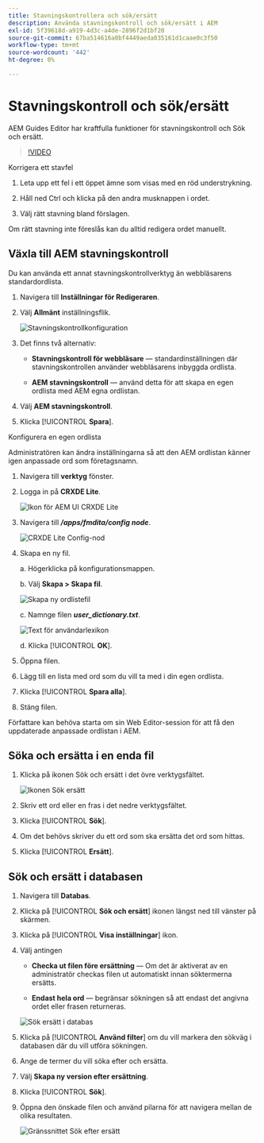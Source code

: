 ```yaml
---
title: Stavningskontrollera och sök/ersätt
description: Använda stavningskontroll och sök/ersätt i AEM
exl-id: 5f39618d-a919-4d3c-a4de-2896f2d1bf20
source-git-commit: 67ba514616a0bf4449aeda035161d1caae0c3f50
workflow-type: tm+mt
source-wordcount: '442'
ht-degree: 0%

---
```


# Stavningskontroll och sök/ersätt

AEM Guides Editor har kraftfulla funktioner för stavningskontroll och Sök och ersätt.

>[!VIDEO](https://video.tv.adobe.com/v/342768?quality=12&learn=on)

Korrigera ett stavfel

1. Leta upp ett fel i ett öppet ämne som visas med en röd understrykning.

1. Håll ned Ctrl och klicka på den andra musknappen i ordet.

1. Välj rätt stavning bland förslagen.

Om rätt stavning inte föreslås kan du alltid redigera ordet manuellt.

## Växla till AEM stavningskontroll

Du kan använda ett annat stavningskontrollverktyg än webbläsarens standardordlista.

1. Navigera till **Inställningar för Redigeraren**.

1. Välj **Allmänt** inställningsflik.

   ![Stavningskontrollkonfiguration](images/lesson-11/configure-dictionary.png)

1. Det finns två alternativ:

   - **Stavningskontroll för webbläsare** — standardinställningen där stavningskontrollen använder webbläsarens inbyggda ordlista.

   - **AEM stavningskontroll** — använd detta för att skapa en egen ordlista med AEM egna ordlistan.

1. Välj **AEM stavningskontroll**.

1. Klicka [!UICONTROL **Spara**].

Konfigurera en egen ordlista

Administratören kan ändra inställningarna så att den AEM ordlistan känner igen anpassade ord som företagsnamn.

1. Navigera till **verktyg** fönster.

1. Logga in på **CRXDE Lite**.

   ![Ikon för AEM UI CRXDE Lite](images/lesson-11/crxde-lite.png)

1. Navigera till **_/apps/fmdita/config node_**.

   ![CRXDE Lite Config-nod](images/lesson-11/config-node.png)

1. Skapa en ny fil.

   a. Högerklicka på konfigurationsmappen.

   b. Välj **Skapa > Skapa fil**.

   ![Skapa ny ordlistefil](images/lesson-11/new-dictionary-file.png)

   c. Namnge filen _**user_dictionary.txt**_.

   ![Text för användarlexikon](images/lesson-11/user-dictionary.png)

   d. Klicka [!UICONTROL **OK**].

1. Öppna filen.

1. Lägg till en lista med ord som du vill ta med i din egen ordlista.

1. Klicka [!UICONTROL **Spara alla**].

1. Stäng filen.

Författare kan behöva starta om sin Web Editor-session för att få den uppdaterade anpassade ordlistan i AEM.

## Söka och ersätta i en enda fil

1. Klicka på ikonen Sök och ersätt i det övre verktygsfältet.

   ![Ikonen Sök ersätt](images/lesson-11/find-replace-icon.png)

1. Skriv ett ord eller en fras i det nedre verktygsfältet.

1. Klicka [!UICONTROL **Sök**].

1. Om det behövs skriver du ett ord som ska ersätta det ord som hittas.

1. Klicka [!UICONTROL **Ersätt**].

## Sök och ersätt i databasen

1. Navigera till **Databas**.

1. Klicka på [!UICONTROL **Sök och ersätt**] ikonen längst ned till vänster på skärmen.

1. Klicka på [!UICONTROL **Visa inställningar**] ikon.

1. Välj antingen

   - **Checka ut filen före ersättning** — Om det är aktiverat av en administratör checkas filen ut automatiskt innan söktermerna ersätts.

   - **Endast hela ord** — begränsar sökningen så att endast det angivna ordet eller frasen returneras.

   ![Sök ersätt i databas](images/lesson-11/repository-find-replace.png)

1. Klicka på [!UICONTROL **Använd filter**] om du vill markera den sökväg i databasen där du vill utföra sökningen.

1. Ange de termer du vill söka efter och ersätta.

1. Välj **Skapa ny version efter ersättning**.

1. Klicka [!UICONTROL **Sök**].

1. Öppna den önskade filen och använd pilarna för att navigera mellan de olika resultaten.

   ![Gränssnittet Sök efter ersätt](images/lesson-11/find-replace-navigation.png)
